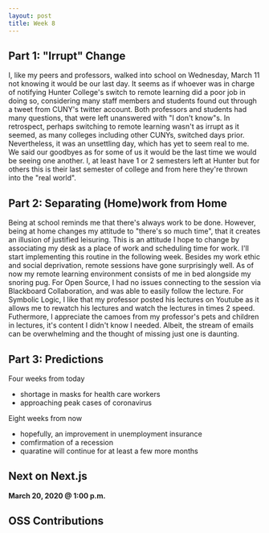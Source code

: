 ```yaml
---
layout: post
title: Week 8
---
```


Part 1: "Irrupt" Change
---
I, like my peers and professors, walked into school on Wednesday, March 11 not knowing it would be our last day. It seems as if whoever was in charge of notifying Hunter College's switch to remote learning did a poor job in doing so, considering many staff members and students found out through a tweet from CUNY's twitter account. Both professors and students had many questions, that were left unanswered with "I don't know"s. In retrospect, perhaps switching to remote learning wasn't as irrupt as it seemed, as many colleges including other CUNYs, switched days prior. Nevertheless, it was an unsettling day, which has yet to seem real to me. We said our goodbyes as for some of us it would be the last time we would be seeing one another. I, at least have 1 or 2 semesters left at Hunter but for others this is their last semester of college and from here they're thrown into the "real world". 

Part 2: Separating (Home)work from Home
---
Being at school reminds me that there's always work to be done. However, being at home changes my attitude to "there's so much time", that it creates an illusion of justified leisuring. This is an attitude I hope to change by associating my desk as a place of work and scheduling time for work. I'll start implementing this routine in the following week. Besides my work ethic and social deprivation, remote sessions have gone surprisingly well. As of now my remote learning environment consists of me in bed alongside my snoring pug. For Open Source, I had no issues connecting to the session via Blackboard Collaboration, and was able to easily follow the lecture. For Symbolic Logic, I like that my professor posted his lectures on Youtube as it allows me to rewatch his lectures and watch the lectures in times 2 speed. Futhermore, I appreciate the camoes from my professor's pets and children in lectures, it's content I didn't know I needed. Albeit, the stream of emails can be overwhelming and the thought of missing just one is daunting.

Part 3: Predictions
---

Four weeks from today
- shortage in masks for health care workers
- approaching peak cases of coronavirus

Eight weeks from now
- hopefully, an improvement in unemployment insurance
- comfirmation of a recession
- quaratine will continue for at least a few more months

Next on Next.js 
---
**March 20, 2020 @ 1:00 p.m.**

OSS Contributions
---

